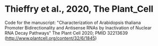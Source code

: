 # Thieffry et al., 2020, The Plant_Cell
Code for the manuscript:
"Characterization of Arabidopsis thaliana Promoter Bidirectionality and Antisense RNAs by Inactivation of Nuclear RNA Decay Pathways"
The Plant Cell 2020; PMID 32213639 (http://www.plantcell.org/content/32/6/1845)
